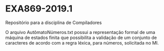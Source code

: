 # EXA869-2019.1
Repositório para a disciplina de Compiladores

O arquivo AutômatoNúmeros.txt possui a representação formal de uma máquina de estados finita que possibilita a validação de um conjunto de caracteres de acordo com a regra léxica, para números, solicitada no MI.
